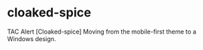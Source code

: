 cloaked-spice
=============

TAC Alert [Cloaked-spice] Moving from the mobile-first theme to a Windows design.
